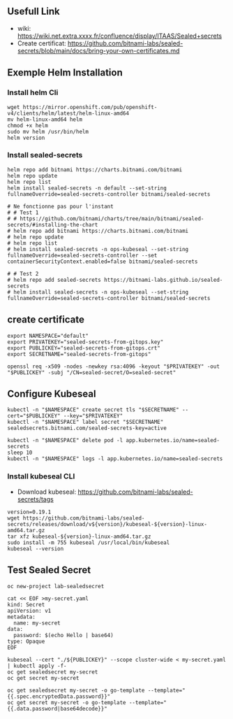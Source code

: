 ## Usefull Link
* wiki: https://wiki.net.extra.xxxx.fr/confluence/display/ITAAS/Sealed+secrets
* Create certificat: https://github.com/bitnami-labs/sealed-secrets/blob/main/docs/bring-your-own-certificates.md

## Exemple Helm Installation

### Install helm Cli
```shell
wget https://mirror.openshift.com/pub/openshift-v4/clients/helm/latest/helm-linux-amd64
mv helm-linux-amd64 helm
chmod +x helm
sudo mv helm /usr/bin/helm
helm version
```

### Install sealed-secrets
```shell
helm repo add bitnami https://charts.bitnami.com/bitnami
helm repo update
helm repo list
helm install sealed-secrets -n default --set-string fullnameOverride=sealed-secrets-controller bitnami/sealed-secrets

# Ne fonctionne pas pour l'instant
# # Test 1
# # https://github.com/bitnami/charts/tree/main/bitnami/sealed-secrets/#installing-the-chart 
# helm repo add bitnami https://charts.bitnami.com/bitnami
# helm repo update
# helm repo list
# helm install sealed-secrets -n ops-kubeseal --set-string fullnameOverride=sealed-secrets-controller --set containerSecurityContext.enabled=false bitnami/sealed-secrets 

# # Test 2
# helm repo add sealed-secrets https://bitnami-labs.github.io/sealed-secrets
# helm install sealed-secrets -n ops-kubeseal --set-string fullnameOverride=sealed-secrets-controller bitnami/sealed-secrets
```

## create certificate
```shell
export NAMESPACE="default"
export PRIVATEKEY="sealed-secrets-from-gitops.key"
export PUBLICKEY="sealed-secrets-from-gitops.crt"
export SECRETNAME="sealed-secrets-from-gitops"

openssl req -x509 -nodes -newkey rsa:4096 -keyout "$PRIVATEKEY" -out "$PUBLICKEY" -subj "/CN=sealed-secret/O=sealed-secret"
```

## Configure Kubeseal
```shell
kubectl -n "$NAMESPACE" create secret tls "$SECRETNAME" --cert="$PUBLICKEY" --key="$PRIVATEKEY"
kubectl -n "$NAMESPACE" label secret "$SECRETNAME" sealedsecrets.bitnami.com/sealed-secrets-key=active

kubectl -n "$NAMESPACE" delete pod -l app.kubernetes.io/name=sealed-secrets
sleep 10
kubectl -n "$NAMESPACE" logs -l app.kubernetes.io/name=sealed-secrets
```

### Install kubeseal CLI
* Download kubeseal: https://github.com/bitnami-labs/sealed-secrets/tags

```shell
version=0.19.1
wget https://github.com/bitnami-labs/sealed-secrets/releases/download/v${version}/kubeseal-${version}-linux-amd64.tar.gz
tar xfz kubeseal-${version}-linux-amd64.tar.gz
sudo install -m 755 kubeseal /usr/local/bin/kubeseal
kubeseal --version
```

## Test Sealed Secret
```shell
oc new-project lab-sealedsecret

cat << EOF >my-secret.yaml
kind: Secret
apiVersion: v1
metadata:
  name: my-secret
data:
  password: $(echo Hello | base64)
type: Opaque
EOF

kubeseal --cert "./${PUBLICKEY}" --scope cluster-wide < my-secret.yaml | kubectl apply -f-
oc get sealedsecret my-secret
oc get secret my-secret

oc get sealedsecret my-secret -o go-template --template="{{.spec.encryptedData.password}}"
oc get secret my-secret -o go-template --template="{{.data.password|base64decode}}"
```



